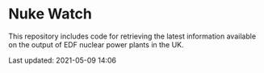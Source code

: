 # Nuke Watch

This repository includes code for retrieving the latest information available on the output of EDF nuclear power plants in the UK.

Last updated: 2021-05-09 14:06
